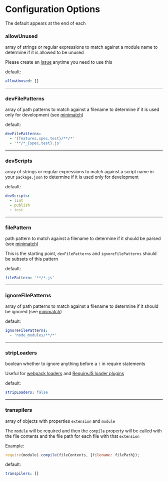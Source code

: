 # Configuration Options

The default appears at the end of each

### allowUnused
array of strings or regular expressions to match against a module name
to determine if it is allowed to be unused

Please create an [issue](https://github.com/charlierudolph/dependency-lint/issues)
anytime you need to use this

default:
```yml
allowUnused: []
```

---
### devFilePatterns
array of path patterns to match against a filename to determine if it is used
only for development (see [minimatch](https://github.com/isaacs/minimatch))

default:
```yml
devFilePatterns:
  - '{features,spec,test}/**/*'
  - '**/*_{spec,test}.js'
```

---
### devScripts
array of strings or regular expressions to match against a script name
in your `package.json` to determine if it is used only for development

default:
```yml
devScripts:
  - lint
  - publish
  - test
```

---
### filePattern
path pattern to match against a filename to determine if it should be parsed
(see [minimatch](https://github.com/isaacs/minimatch))

This is the starting point, `devFilePatterns` and `ignoreFilePatterns` should be
subsets of this pattern

default:
```yml
filePattern: '**/*.js'
```

---
### ignoreFilePatterns
array of path patterns to match against a filename to determine if it should be
ignored (see [minimatch](https://github.com/isaacs/minimatch))

default:
```yml
ignoreFilePatterns:
  - 'node_modules/**/*'
```

---
### stripLoaders
boolean whether to ignore anything before a `!` in require statements

Useful for [webpack loaders](https://webpack.github.io/docs/loaders.html) and
[RequireJS loader plugins](http://requirejs.org/docs/plugins.html)

default:
```yml
stripLoaders: false
```

---
### transpilers
array of objects with properties `extension` and `module`

The `module` will be required and then the `compile` property will be called
with the file contents and the file path for each file with that `extension`

Example:
```js
require(module).compile(fileContents, {filename: filePath});
```

default:
```yml
transpilers: []
```
